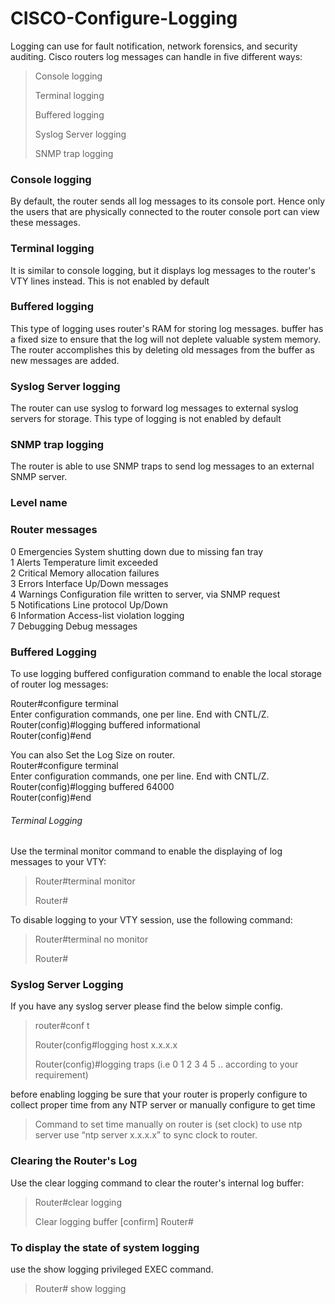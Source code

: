 # CISCO-Configure-Logging 

 Logging can use for fault notification, network forensics, and security auditing.
 Cisco routers log messages can handle in five different ways:
 >Console logging
 >
 >Terminal logging
 >
 >Buffered logging
 >
 >Syslog Server logging
 >
 >SNMP trap logging

### Console logging
By default, the router sends all log messages to its console port. Hence only the users that are physically connected to the router console port can view these messages.
### Terminal logging
It is similar to console logging, but it displays log messages to the router's VTY lines instead. This is not enabled by default   
### Buffered logging
This type of logging uses router's RAM for storing log messages. buffer has a fixed size to ensure that the log will not deplete valuable system memory. The router accomplishes this by deleting old messages from the buffer as new messages are added.
### Syslog Server logging 
The router can use syslog to forward log messages to external syslog servers for storage. This type of logging is not enabled by default
### SNMP trap logging
The router is able to use SNMP traps to send log messages to an external SNMP server.

### Level name

### Router messages

0	Emergencies	System shutting down due to missing fan tray <br/>
1	Alerts	Temperature limit exceeded <br/>
2	Critical	Memory allocation failures <br/>
3	Errors	Interface Up/Down messages <br/>
4	Warnings	Configuration file written to server, via SNMP request <br/>
5	Notifications	Line protocol Up/Down <br/>
6	Information	Access-list violation logging <br/>
7	Debugging	Debug messages <br/>


### Buffered Logging 
To use logging buffered configuration command to enable the local storage of router log messages: <br/>

Router#configure terminal <br/>
Enter configuration commands, one per line.  End with CNTL/Z. <br/>
Router(config)#logging buffered informational <br/>
Router(config)#end <br/>

You can also Set the Log Size on router.<br/>
Router#configure terminal<br/>
Enter configuration commands, one per line.  End with CNTL/Z.<br/>
Router(config)#logging buffered 64000 <br/>
Router(config)#end <br/>

###### Terminal Logging 
Use the terminal monitor command to enable the displaying of log messages to your VTY: <br/>

>Router#terminal monitor <br/>
>
>Router# <br/>

To disable logging to your VTY session, use the following command: <br/>

>Router#terminal no monitor <br/>
>
>Router# <br/>


### Syslog  Server Logging 
If you have any syslog server please find the below simple config. <br/>

>router#conf t <br/>
>
>Router(config#logging host x.x.x.x <br/>
>
>Router(config)#logging traps (i.e 0 1 2 3 4 5 .. according to your requirement) <br/>

before enabling logging be sure that your router is properly configure to collect proper time from any NTP server or manually configure to get time <br/>
>Command to set time manually on router is 
>(set clock) 
to use ntp server use 
> “ntp server x.x.x.x” to sync clock to router.

### Clearing the Router's Log

Use the clear logging command to clear the router's internal log buffer:

>Router#clear logging
>
>Clear logging buffer [confirm]<enter>
>Router#
 
### To display the state of system logging 
use the show logging privileged EXEC command.
 >Router# show logging



